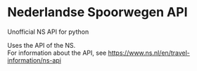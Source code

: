 # Nederlandse Spoorwegen API
Unofficial NS API for python

Uses the API of the NS.\
For information about the API, see https://www.ns.nl/en/travel-information/ns-api

